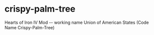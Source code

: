 # crispy-palm-tree
Hearts of Iron IV Mod -- working name Union of American States (Code Name Crispy-Palm-Tree)
